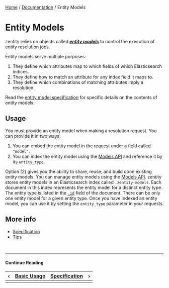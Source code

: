 [Home](/) / [Documentation](/docs) / Entity Models


# <a name="entity-models">Entity Models</a>


zentity relies on objects called ***[entity models](/docs/entity-models/specification)*** to control the execution of entity resolution jobs.

Entity models serve multiple purposes:

1. They define which attributes map to which fields of which Elasticsearch indices.
2. They define how to match an attribute for any index field it maps to.
3. They define which combinations of matching attributes imply a resolution.

Read the [entity model specification](/docs/entity-models/specification) for specific details on the contents of entity models.


## <a name="usage">Usage</a>

You must provide an entity model when making a resolution request. You can provide it in two ways:

1. You can embed the entity model in the request under a field called `"model"`.
2. You can index the entity model using the [Models API](/docs/rest-apis/models-api) and reference it by its `entity_type`.

Option (2) gives you the ability to share, reuse, and build upon existing entity models. You can manage entity models
using the [Models API](REST-APIs#models-api). zentity stores entity models in an Elasticsearch index called `.zentity-models`.
Each document in this index represents the entity model for a distinct entity type. The entity type is listed in the
[`_id`](https://www.elastic.co/guide/en/elasticsearch/reference/current/mapping-id-field.html) field of the document.
There can be only one entity model for a given entity type. Once you have indexed an entity model, you can use it by
setting the `entity_type` parameter in your requests.


## More info

- [Specification](/docs/entity-models/specification)
- [Tips](/docs/entity-models/tips)


&nbsp;

----

#### Continue Reading

|&#8249;|[Basic Usage](/docs/basic-usage)|[Specification](/docs/entity-models/specification)|&#8250;|
|:---|:---|---:|---:|
|    |    |    |    |